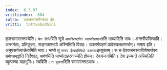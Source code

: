 ```yaml
---
index:  6.3.97
vrittiindex:  804
sutra:  व्द्यन्तरूपसर्गेभ्योऽप ईत्
vritti:  tattvabodhini 
---
```


कृतसमासान्तस्येति। `येन विधि`रिति सूत्रे `आपस्तिष्टन्ति स्वापस्तिष्ठन्ती`ति भाष्यादिति भावः। अन्तरीपमित्यादि। अन्तर्गताः, प्रतिकूलाः, सङ्गताश्चपो अस्मिन्निति विग्रहः। उपसर्गग्रहणं प्रादेरुपलक्षणार्थम्। समाप इति। अनुपसर्गत्वान्नेत्वमिति भावः। भाष्ये तु `समाप ईत्वप्रतिषेधो वक्तव्यः`इत्युक्तम्। स च देवयजनरूपविशेषार्थपरः `समीपसमृद्धी`ति निर्देशात्, `समीपे`मिति भाष्योदाहरणाच्चेति ज्ञेयम्। देवयजनमिति। देवा इज्यन्ते अस्मिन्निति व्युत्पत्त्या यज्ञभूमिः। स्वबिति। `न पूजना`दिति समासान्ताऽभावः।

